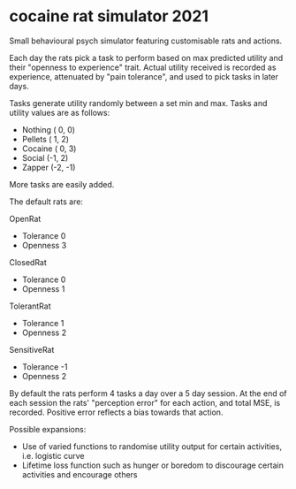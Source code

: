 # cocaine rat simulator 2021

Small behavioural psych simulator featuring customisable rats and actions.

Each day the rats pick a task to perform based on max predicted utility and their "openness to experience" trait.
Actual utility received is recorded as experience, attenuated by "pain tolerance", and used to pick tasks in later days. 

Tasks generate utility randomly between a set min and max. Tasks and utility values are as follows:

- Nothing ( 0,  0)
- Pellets ( 1,  2)
- Cocaine ( 0,  3)
- Social  (-1,  2)
- Zapper  (-2, -1)

More tasks are easily added.

The default rats are:

OpenRat
 - Tolerance 0
 - Openness  3

ClosedRat
- Tolerance 0
- Openness  1

TolerantRat
 - Tolerance 1
 - Openness  2

SensitiveRat
 - Tolerance -1
 - Openness 2
  
By default the rats perform 4 tasks a day over a 5 day session.
At the end of each session the rats' "perception error" for each action, and total MSE, is recorded. 
Positive error reflects a bias towards that action. 

Possible expansions:

- Use of varied functions to randomise utility output for certain activities, i.e. logistic curve
- Lifetime loss function such as hunger or boredom to discourage certain activities and encourage others
